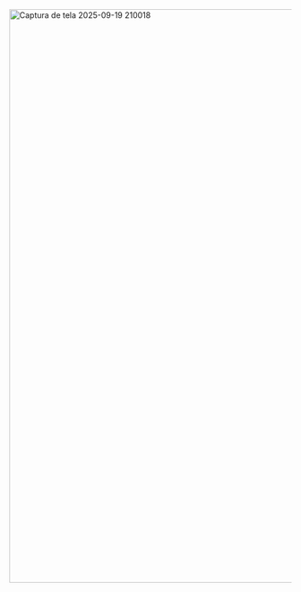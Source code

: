 <img width="1166" height="1023" alt="Captura de tela 2025-09-19 210018" src="https://github.com/user-attachments/assets/a7ccd195-b216-4e81-95dc-597ee70deab8" />
